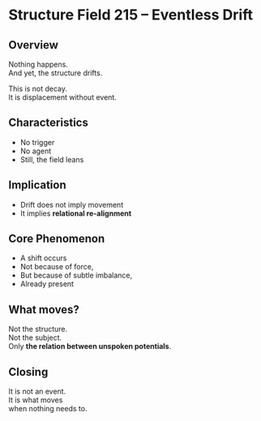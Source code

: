 # Structure Field 215 – Eventless Drift

## Overview

Nothing happens.  
And yet, the structure drifts.

This is not decay.  
It is displacement without event.

## Characteristics

- No trigger  
- No agent  
- Still, the field leans

## Implication

- Drift does not imply movement  
- It implies **relational re-alignment**

## Core Phenomenon

- A shift occurs  
- Not because of force,  
- But because of subtle imbalance,  
- Already present

## What moves?

Not the structure.  
Not the subject.  
Only **the relation between unspoken potentials**.

## Closing

It is not an event.  
It is what moves  
when nothing needs to.
